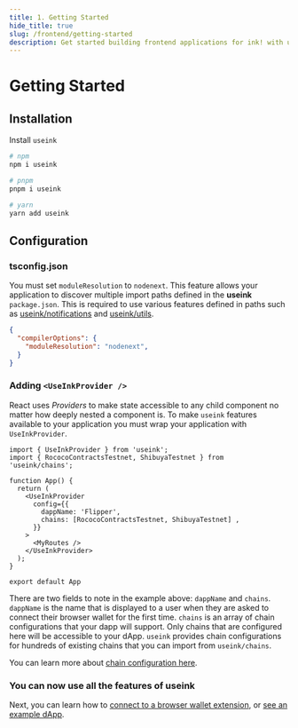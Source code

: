 ```yaml
---
title: 1. Getting Started
hide_title: true
slug: /frontend/getting-started
description: Get started building frontend applications for ink! with useink
---
```


# Getting Started

## Installation

Install `useink`

```bash
# npm
npm i useink

# pnpm
pnpm i useink

# yarn
yarn add useink
```

## Configuration

### tsconfig.json

You must set `moduleResolution` to `nodenext`. This feature allows your application to
discover multiple import paths defined in the **useink** `package.json`. This is required
to use various features defined in paths such as
[useink/notifications](/frontend/notifications) and [useink/utils](/frontend/utils).

```json
{
  "compilerOptions": {
    "moduleResolution": "nodenext",
  }
}
```

### Adding `<UseInkProvider />`

React uses *Providers* to make state accessible to any child component no matter how deeply nested a component is. To make `useink` features available to your application you must wrap your application with `UseInkProvider`. 

```tsx
import { UseInkProvider } from 'useink';
import { RococoContractsTestnet, ShibuyaTestnet } from 'useink/chains';

function App() {
  return (
    <UseInkProvider 
      config={{ 
        dappName: 'Flipper', 
        chains: [RococoContractsTestnet, ShibuyaTestnet] ,
      }}
    >
      <MyRoutes />
    </UseInkProvider>
  );
}

export default App
```

There are two fields to note in the example above: `dappName` and `chains`. `dappName` is the name that is displayed to a user when they are asked to connect their browser wallet for the first time. `chains` is an array of chain configurations that your dapp will support. Only chains that are configured here will be accessible to your dApp. `useink` provides chain configurations for hundreds of existing chains that you can import from `useink/chains`.

You can learn more about [chain configuration here](/frontend/configuration).

### You can now use all the features of useink

Next, you can learn how to [connect to a browser wallet extension](/frontend/connect-wallet), or [see an example dApp](https://github.com/paritytech/useink-kitchen-sink/blob/master/frontend/src/components/pg-home/HomePage.tsx).
